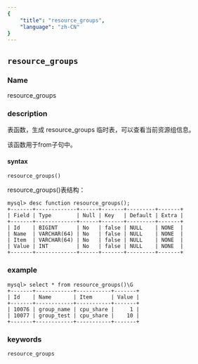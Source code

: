 ```yaml
---
{
    "title": "resource_groups",
    "language": "zh-CN"
}
---
```


<!--
Licensed to the Apache Software Foundation (ASF) under one
or more contributor license agreements.  See the NOTICE file
distributed with this work for additional information
regarding copyright ownership.  The ASF licenses this file
to you under the Apache License, Version 2.0 (the
"License"); you may not use this file except in compliance
with the License.  You may obtain a copy of the License at

  http://www.apache.org/licenses/LICENSE-2.0

Unless required by applicable law or agreed to in writing,
software distributed under the License is distributed on an
"AS IS" BASIS, WITHOUT WARRANTIES OR CONDITIONS OF ANY
KIND, either express or implied.  See the License for the
specific language governing permissions and limitations
under the License.
-->

## `resource_groups`

### Name

<version since="dev">

resource_groups

</version>

### description

表函数，生成 resource_groups 临时表，可以查看当前资源组信息。

该函数用于from子句中。

#### syntax
`resource_groups()`

resource_groups()表结构：
```
mysql> desc function resource_groups();
+-------+-------------+------+-------+---------+-------+
| Field | Type        | Null | Key   | Default | Extra |
+-------+-------------+------+-------+---------+-------+
| Id    | BIGINT      | No   | false | NULL    | NONE  |
| Name  | VARCHAR(64) | No   | false | NULL    | NONE  |
| Item  | VARCHAR(64) | No   | false | NULL    | NONE  |
| Value | INT         | No   | false | NULL    | NONE  |
+-------+-------------+------+-------+---------+-------+
```

### example
```
mysql> select * from resource_groups()\G
+-------+------------+-----------+-------+
| Id    | Name       | Item      | Value |
+-------+------------+-----------+-------+
| 10076 | group_name | cpu_share |     1 |
| 10077 | group_test | cpu_share |    10 |
+-------+------------+-----------+-------+
```

### keywords

    resource_groups